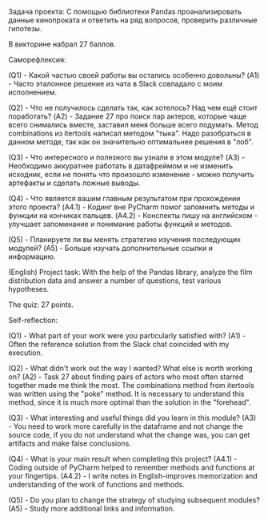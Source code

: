 Задача проекта: 
С помощью библиотеки Pandas проанализировать данные кинопроката и ответить на ряд вопросов, проверить различные гипотезы. 

В викторине набрал 27 баллов. 

Саморефлексия: 

(Q1) - Какой частью своей работы вы остались особенно довольны?
(A1) - Часто эталонное решение из чата в Slack совпадало с моим исполнением.

(Q2) - Что не получилось сделать так, как хотелось? Над чем ещё стоит поработать?
(A2) - Задание 27 про поиск пар актеров, которые чаще всего снимались вместе, заставил меня больше всего подумать. Метод combinations из itertools написал методом "тыка". Надо разобраться в данном методе, так как он значительно оптимальнее решения  в "лоб".  

(Q3) - Что интересного и полезного вы узнали в этом модуле?
(A3) - Необходимо аккуратнее работать в датафреймом и не изменить исходник, если не понять что произошло изменение - можно получить артефакты и сделать ложные выводы. 

(Q4) - Что является вашим главным результатом при прохождении этого проекта?
(A4.1) - Кодинг вне PyCharm помог запомнить методы и функции на кончиках пальцев. 
(A4.2) - Конспекты пишу на английском - улучшает запоминание и понимание работы функций и методов. 

(Q5) - Планируете ли вы менять стратегию изучения последующих модулей?
(A5) - Больше изучать дополнительные ссылки и информацию.


(English)
Project task:
With the help of the Pandas library, analyze the film distribution data and answer a number of questions, test various hypotheses.

The quiz: 27 points.

Self-reflection:

(Q1) - What part of your work were you particularly satisfied with?
(A1) - Often the reference solution from the Slack chat coincided with my execution.

(Q2) - What didn't work out the way I wanted? What else is worth working on?
(A2) - Task 27 about finding pairs of actors who most often starred together made me think the most. The combinations method from itertools was written using the "poke" method. It is necessary to understand this method, since it is much more optimal than the solution in the "forehead".

(Q3) - What interesting and useful things did you learn in this module?
(A3) - You need to work more carefully in the dataframe and not change the source code, if you do not understand what the change was, you can get artifacts and make false conclusions.

(Q4) - What is your main result when completing this project?
(A4.1) - Coding outside of PyCharm helped to remember methods and functions at your fingertips.
(A4.2) - I write notes in English-improves memorization and understanding of the work of functions and methods.

(Q5) - Do you plan to change the strategy of studying subsequent modules?
(A5) - Study more additional links and information.
